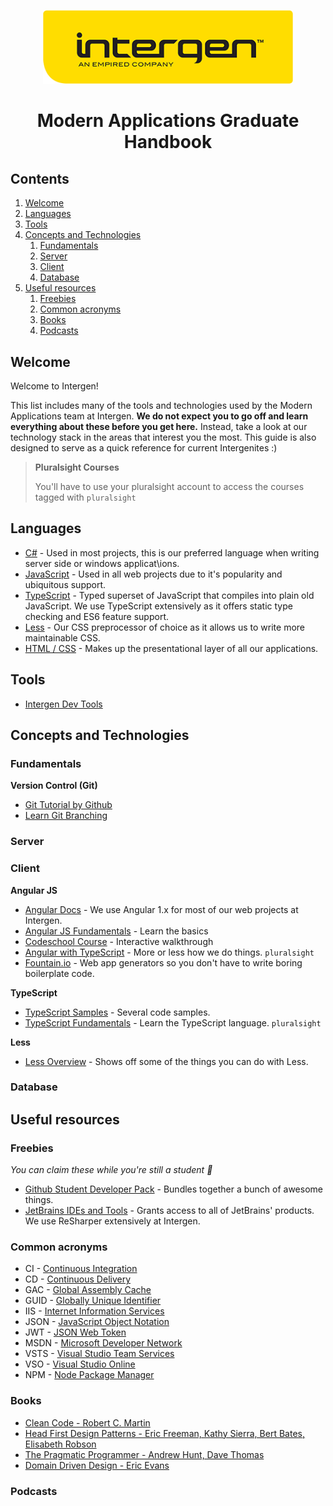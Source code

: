 <p align="center"><img src="assets/logo.png" alt="Intergen Logo" width="400"></p>
<h1 align="center">Modern Applications Graduate Handbook</h1>

## Contents
1. [Welcome](#welcome)
1. [Languages](#languages)
1. [Tools](#tools)
1. [Concepts and Technologies](#concepts-and-technologies)
    1. [Fundamentals](#fundamentals)
    1. [Server](#server)
    1. [Client](#client)
    1. [Database](#database)
1. [Useful resources](#useful-resources)
    1. [Freebies](#freebies)
    1. [Common acronyms](#common-acronyms)
    1. [Books](#books)
    1. [Podcasts](#podcasts)

## Welcome
Welcome to Intergen!

This list includes many of the tools and technologies used by the Modern Applications team at Intergen. **We do not expect you to go off and learn everything about these before you get here.** Instead, take a look at our technology stack in the areas that interest you the most. This guide is also designed to serve as a quick reference for current Intergenites :)

> __Pluralsight Courses__
> 
> You'll have to use your pluralsight account to access the courses tagged with `pluralsight`

## Languages

* [C#](https://msdn.microsoft.com/en-us/library/67ef8sbd.aspx) - Used in most projects, this is our preferred language when writing server side or windows applicat\ions.
* [JavaScript](http://www.w3schools.com/js/) - Used in all web projects due to it's popularity and ubiquitous support.
* [TypeScript](https://www.typescriptlang.org/) - Typed superset of JavaScript that compiles into plain old JavaScript. We use TypeScript extensively as it offers static type checking and ES6 feature support.
* [Less](http://lesscss.org/) - Our CSS preprocessor of choice as it allows us to write more maintainable CSS.
* [HTML / CSS](http://www.w3schools.com/html/html_css.asp) - Makes up the presentational layer of all our applications.

## Tools

* [Intergen Dev Tools](https://github.com/Intergen-NZ/DevTools)

## Concepts and Technologies

### Fundamentals

**Version Control (Git)**
* [Git Tutorial by Github](https://try.github.io)
* [Learn Git Branching](http://learngitbranching.js.org/)

### Server

### Client

**Angular JS**
* [Angular Docs](https://docs.angularjs.org/guide) - We use Angular 1.x for most of our web projects at Intergen.
* [Angular JS Fundamentals](https://egghead.io/courses/angularjs-app-from-scratch-getting-started) - Learn the basics
* [Codeschool Course](https://www.codeschool.com/courses/shaping-up-with-angular-js) - Interactive walkthrough
* [Angular with TypeScript](https://www.pluralsight.com/courses/angular-typescript) - More or less how we do things. `pluralsight`
* [Fountain.io](http://fountainjs.io/) - Web app generators so you don't have to write boring boilerplate code.

**TypeScript**
* [TypeScript Samples](https://github.com/Microsoft/TypeScriptSamples) - Several code samples.
* [TypeScript Fundamentals](https://www.pluralsight.com/courses/typescript) - Learn the TypeScript language. `pluralsight`

**Less**
* [Less Overview](http://lesscss.org/features/) - Shows off some of the things you can do with Less.

### Database

## Useful resources

### Freebies
*You can claim these while you're still a student :book:*

* [Github Student Developer Pack](https://education.github.com/pack) - Bundles together a bunch of awesome things.
* [JetBrains IDEs and Tools](https://www.jetbrains.com/student/) - Grants access to all of JetBrains' products. We use ReSharper extensively at Intergen.

### Common acronyms
* CI - [Continuous Integration](https://www.thoughtworks.com/continuous-integration)
* CD - [Continuous Delivery](https://www.thoughtworks.com/continuous-delivery)
* GAC - [Global Assembly Cache](https://msdn.microsoft.com/en-us/library/yf1d93sz(v=vs.110).aspx)
* GUID - [Globally Unique Identifier](https://en.wikipedia.org/wiki/Globally_unique_identifier)
* IIS - [Internet Information Services](https://www.iis.net/)
* JSON - [JavaScript Object Notation](http://www.json.org/)
* JWT - [JSON Web Token](https://jwt.io/introduction/)
* MSDN - [Microsoft Developer Network](https://msdn.microsoft.com/)
* VSTS - [Visual Studio Team Services](https://www.visualstudio.com/team-services/)
* VSO - [Visual Studio Online](https://www.visualstudio.com/team-services/)
* NPM - [Node Package Manager](https://www.npmjs.com/)

### Books
* [Clean Code - Robert C. Martin](https://www.goodreads.com/book/show/3735293-clean-code)
* [Head First Design Patterns - Eric Freeman, Kathy Sierra, Bert Bates, Elisabeth Robson](https://www.goodreads.com/book/show/58128.Head_First_Design_Patterns)
* [The Pragmatic Programmer - Andrew Hunt, Dave Thomas](https://www.goodreads.com/book/show/4099.The_Pragmatic_Programmer)
* [Domain Driven Design - Eric Evans](https://www.goodreads.com/book/show/179133.Domain_Driven_Design)

### Podcasts
